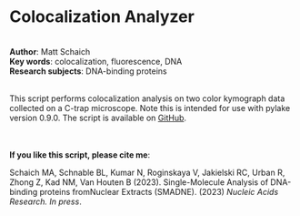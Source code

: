 <h1>Colocalization Analyzer</h1><br>
<b>Author</b>: Matt Schaich<br>
<b>Key words</b>: colocalization, fluorescence, DNA<br>
<b>Research subjects</b>: DNA-binding proteins<br>
<br>
<p>This script performs colocalization analysis on two color kymograph data collected on a C-trap microscope. Note this is intended for use with pylake version 0.9.0. The script is available on <a href="https://github.com/schaichm/Colocalization-analyzer">GitHub</a>.</p><br><br>
<b>If you like this script, please cite me</b>: <p>Schaich MA, Schnable BL, Kumar N, Roginskaya V, Jakielski RC, Urban R, Zhong Z, Kad NM, Van Houten B (2023). Single-Molecule Analysis of DNA-binding proteins fromNuclear Extracts (SMADNE). (2023) <em>Nucleic Acids Research. In press</em>.</p><br>
<br>

